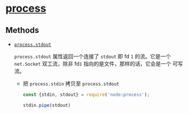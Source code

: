 # [process](https://nodejs.org/api/process.html)

## Methods

- [`process.stdout`](https://nodejs.org/api/process.html#processstdout)

  `process.stdout` 属性返回一个连接了 `stdout` 即 fd `1` 的流。它是一个 `net.Socket` 双工流，除非 fd`1` 指向的是文件，那样的话，它会是一个 可写流。

  - 把 `process.stdin` 拷贝至 `process.stdout`

    ```javascript
    const {stdin, stdout} = require('node:process');

    stdin.pipe(stdout)
    ```

